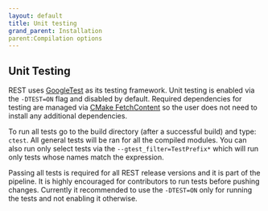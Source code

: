 ```yaml
---
layout: default
title: Unit testing
grand_parent: Installation
parent:Compilation options
---
```


## Unit Testing

REST uses [GoogleTest](https://google.github.io/googletest/) as its testing framework. Unit testing is enabled via the `-DTEST=ON` flag and disabled by default. Required dependencies for testing are managed via [CMake FetchContent](https://cmake.org/cmake/help/git-master/module/FetchContent.html) so the user does not need to install any additional dependencies.

To run all tests go to the build directory (after a successful build) and type: `ctest`. All general tests will be ran for all the compiled modules. You can also run only select tests via the `--gtest_filter=TestPrefix*` which will run only tests whose names match the expression.

Passing all tests is required for all REST release versions and it is part of the pipeline. It is highly encouraged for contributors to run tests before pushing changes. Currently it recommended to use the `-DTEST=ON` only for running the tests and not enabling it otherwise.
